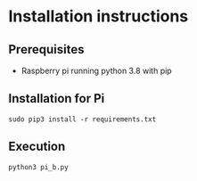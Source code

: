 # Installation instructions

## Prerequisites

* Raspberry pi running python 3.8 with pip

## Installation for Pi

`sudo pip3 install -r requirements.txt`

## Execution

`python3 pi_b.py`
